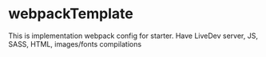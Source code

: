 # webpackTemplate
This is implementation webpack config for starter. Have LiveDev server, JS, SASS, HTML, images/fonts compilations
